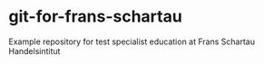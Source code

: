 # git-for-frans-schartau
Example repository for test specialist education at Frans Schartau Handelsintitut
